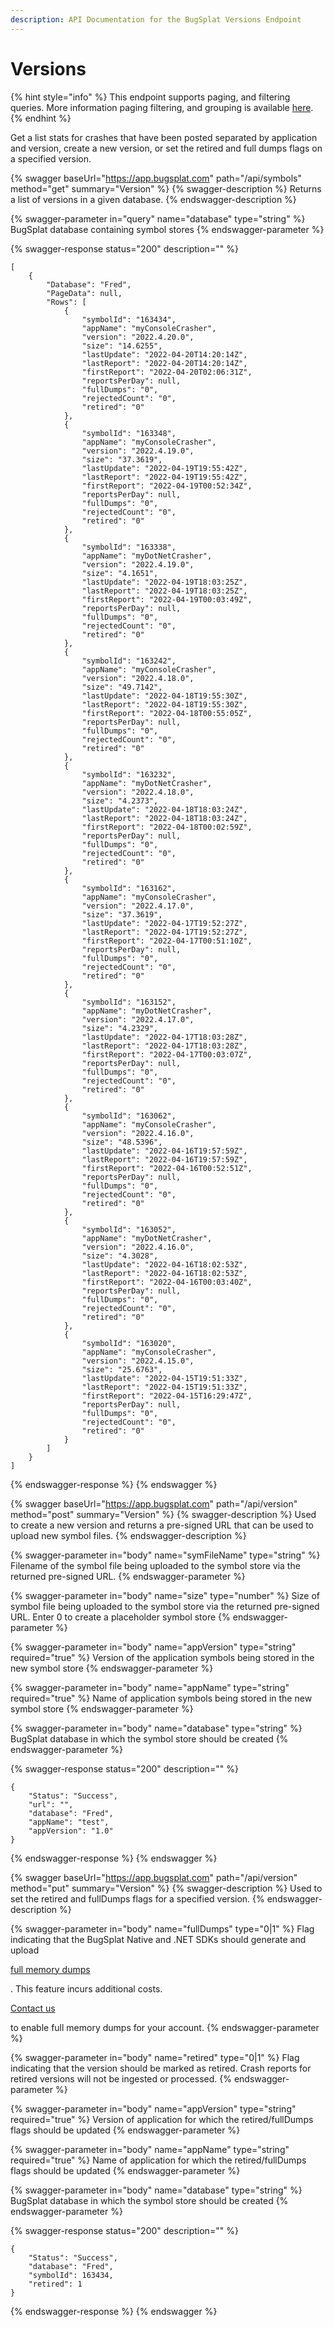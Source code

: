 ```yaml
---
description: API Documentation for the BugSplat Versions Endpoint
---
```


# Versions

{% hint style="info" %}
This endpoint supports paging, and filtering queries. More information paging filtering, and grouping is available [here](../paging-filtering-and-grouping.md).
{% endhint %}

Get a list stats for crashes that have been posted separated by application and version, create a new version, or set the retired and full dumps flags on a specified version.

{% swagger baseUrl="https://app.bugsplat.com" path="/api/symbols" method="get" summary="Version" %}
{% swagger-description %}
Returns a list of versions in a given database.
{% endswagger-description %}

{% swagger-parameter in="query" name="database" type="string" %}
BugSplat database containing symbol stores
{% endswagger-parameter %}

{% swagger-response status="200" description="" %}
```
[
    {
        "Database": "Fred",
        "PageData": null,
        "Rows": [
            {
                "symbolId": "163434",
                "appName": "myConsoleCrasher",
                "version": "2022.4.20.0",
                "size": "14.6255",
                "lastUpdate": "2022-04-20T14:20:14Z",
                "lastReport": "2022-04-20T14:20:14Z",
                "firstReport": "2022-04-20T02:06:31Z",
                "reportsPerDay": null,
                "fullDumps": "0",
                "rejectedCount": "0",
                "retired": "0"
            },
            {
                "symbolId": "163348",
                "appName": "myConsoleCrasher",
                "version": "2022.4.19.0",
                "size": "37.3619",
                "lastUpdate": "2022-04-19T19:55:42Z",
                "lastReport": "2022-04-19T19:55:42Z",
                "firstReport": "2022-04-19T00:52:34Z",
                "reportsPerDay": null,
                "fullDumps": "0",
                "rejectedCount": "0",
                "retired": "0"
            },
            {
                "symbolId": "163338",
                "appName": "myDotNetCrasher",
                "version": "2022.4.19.0",
                "size": "4.1651",
                "lastUpdate": "2022-04-19T18:03:25Z",
                "lastReport": "2022-04-19T18:03:25Z",
                "firstReport": "2022-04-19T00:03:49Z",
                "reportsPerDay": null,
                "fullDumps": "0",
                "rejectedCount": "0",
                "retired": "0"
            },
            {
                "symbolId": "163242",
                "appName": "myConsoleCrasher",
                "version": "2022.4.18.0",
                "size": "49.7142",
                "lastUpdate": "2022-04-18T19:55:30Z",
                "lastReport": "2022-04-18T19:55:30Z",
                "firstReport": "2022-04-18T00:55:05Z",
                "reportsPerDay": null,
                "fullDumps": "0",
                "rejectedCount": "0",
                "retired": "0"
            },
            {
                "symbolId": "163232",
                "appName": "myDotNetCrasher",
                "version": "2022.4.18.0",
                "size": "4.2373",
                "lastUpdate": "2022-04-18T18:03:24Z",
                "lastReport": "2022-04-18T18:03:24Z",
                "firstReport": "2022-04-18T00:02:59Z",
                "reportsPerDay": null,
                "fullDumps": "0",
                "rejectedCount": "0",
                "retired": "0"
            },
            {
                "symbolId": "163162",
                "appName": "myConsoleCrasher",
                "version": "2022.4.17.0",
                "size": "37.3619",
                "lastUpdate": "2022-04-17T19:52:27Z",
                "lastReport": "2022-04-17T19:52:27Z",
                "firstReport": "2022-04-17T00:51:10Z",
                "reportsPerDay": null,
                "fullDumps": "0",
                "rejectedCount": "0",
                "retired": "0"
            },
            {
                "symbolId": "163152",
                "appName": "myDotNetCrasher",
                "version": "2022.4.17.0",
                "size": "4.2329",
                "lastUpdate": "2022-04-17T18:03:28Z",
                "lastReport": "2022-04-17T18:03:28Z",
                "firstReport": "2022-04-17T00:03:07Z",
                "reportsPerDay": null,
                "fullDumps": "0",
                "rejectedCount": "0",
                "retired": "0"
            },
            {
                "symbolId": "163062",
                "appName": "myConsoleCrasher",
                "version": "2022.4.16.0",
                "size": "48.5396",
                "lastUpdate": "2022-04-16T19:57:59Z",
                "lastReport": "2022-04-16T19:57:59Z",
                "firstReport": "2022-04-16T00:52:51Z",
                "reportsPerDay": null,
                "fullDumps": "0",
                "rejectedCount": "0",
                "retired": "0"
            },
            {
                "symbolId": "163052",
                "appName": "myDotNetCrasher",
                "version": "2022.4.16.0",
                "size": "4.3028",
                "lastUpdate": "2022-04-16T18:02:53Z",
                "lastReport": "2022-04-16T18:02:53Z",
                "firstReport": "2022-04-16T00:03:40Z",
                "reportsPerDay": null,
                "fullDumps": "0",
                "rejectedCount": "0",
                "retired": "0"
            },
            {
                "symbolId": "163020",
                "appName": "myConsoleCrasher",
                "version": "2022.4.15.0",
                "size": "25.6763",
                "lastUpdate": "2022-04-15T19:51:33Z",
                "lastReport": "2022-04-15T19:51:33Z",
                "firstReport": "2022-04-15T16:29:47Z",
                "reportsPerDay": null,
                "fullDumps": "0",
                "rejectedCount": "0",
                "retired": "0"
            }
        ]
    }
]
```
{% endswagger-response %}
{% endswagger %}

{% swagger baseUrl="https://app.bugsplat.com" path="/api/version" method="post" summary="Version" %}
{% swagger-description %}
Used to create a new version and returns a pre-signed URL that can be used to upload new symbol files.
{% endswagger-description %}

{% swagger-parameter in="body" name="symFileName" type="string" %}
Filename of the symbol file being uploaded to the symbol store via the returned pre-signed URL.
{% endswagger-parameter %}

{% swagger-parameter in="body" name="size" type="number" %}
Size of symbol file being uploaded to the symbol store via the returned pre-signed URL. Enter 0 to create a placeholder symbol store
{% endswagger-parameter %}

{% swagger-parameter in="body" name="appVersion" type="string" required="true" %}
Version of the application symbols being stored in the new symbol store
{% endswagger-parameter %}

{% swagger-parameter in="body" name="appName" type="string" required="true" %}
Name of application symbols being stored in the new symbol store
{% endswagger-parameter %}

{% swagger-parameter in="body" name="database" type="string" %}
BugSplat database in which the symbol store should be created
{% endswagger-parameter %}

{% swagger-response status="200" description="" %}
```
{
    "Status": "Success",
    "url": "",
    "database": "Fred",
    "appName": "test",
    "appVersion": "1.0"
}
```
{% endswagger-response %}
{% endswagger %}

{% swagger baseUrl="https://app.bugsplat.com" path="/api/version" method="put" summary="Version" %}
{% swagger-description %}
Used to set the retired and fullDumps flags for a specified version.
{% endswagger-description %}

{% swagger-parameter in="body" name="fullDumps" type="0|1" %}
Flag indicating that the BugSplat Native and .NET SDKs should generate and upload 

[full memory dumps](../../../getting-started/integrations/desktop/cplusplus/full-memory-dumps.md)

. This feature incurs additional costs. 

[Contact us](../../../../administration/contact-us.md)

 to enable full memory dumps for your account.
{% endswagger-parameter %}

{% swagger-parameter in="body" name="retired" type="0|1" %}
Flag indicating that the version should be marked as retired. Crash reports for retired versions will not be ingested or processed.
{% endswagger-parameter %}

{% swagger-parameter in="body" name="appVersion" type="string" required="true" %}
Version of application for which the retired/fullDumps flags should be updated
{% endswagger-parameter %}

{% swagger-parameter in="body" name="appName" type="string" required="true" %}
Name of application for which the retired/fullDumps flags should be updated
{% endswagger-parameter %}

{% swagger-parameter in="body" name="database" type="string" %}
BugSplat database in which the symbol store should be created
{% endswagger-parameter %}

{% swagger-response status="200" description="" %}
```
{
    "Status": "Success",
    "database": "Fred",
    "symbolId": 163434,
    "retired": 1
}
```
{% endswagger-response %}
{% endswagger %}
